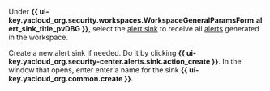 Under **{{ ui-key.yacloud_org.security.workspaces.WorkspaceGeneralParamsForm.alert_sink_title_pvDBG }}**, select the [alert sink](../../security-deck/concepts/workspace.md#alert-sinks) to receive all [alerts](../../security-deck/concepts/alerts.md) generated in the workspace.

Create a new alert sink if needed. Do it by clicking **{{ ui-key.yacloud_org.security-center.alerts.sink.action_create }}**. In the window that opens, enter enter a name for the sink **{{ ui-key.yacloud_org.common.create }}**.